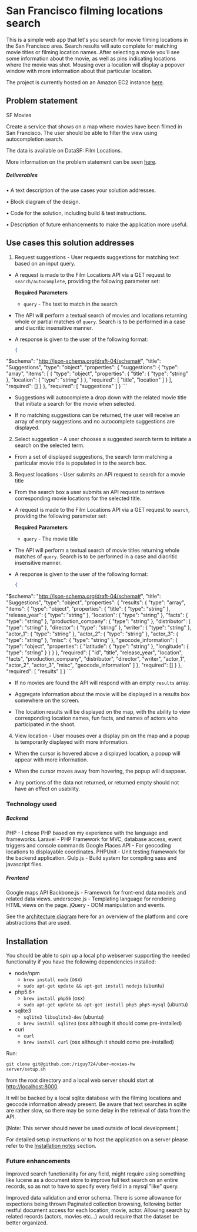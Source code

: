 # San Francisco filming locations search

This is a simple web app that let's you search for movie filming locations in the San Francisco area.  Search results will auto complete for matching movie titles or filming location names.  After selecting a movie you'll see some information about the movie, as well as pins indicating locations where the movie was shot.  Mousing over a location will display a popover window with more information about that particular location.

The project is currently hosted on an Amazon EC2 instance [here](http://amazon.com).

## Problem statement

SF Movies

Create a service that shows on a map where movies have been filmed in San Francisco. The user should be able to filter the view using autocompletion search.

The data is available on DataSF: Film Locations.

More information on the problem statement can be seen [here](https://github.com/uber/coding-challenge-tools/blob/master/coding_challenge.md).

##### Deliverables

• A	text	description	of	the	use	cases	your	solution	addresses.

• Block	diagram of	the	design.

• Code	for	the	solution,	including	build	&	test	instructions.

• Description	of	future	enhancements	to	make	the	application	more	useful.


## Use cases this solution addresses

1. Request suggestions - User requests suggestions for matching text based on an input query.
  * A request is made to the Film Locations API via a GET request to `search/autocomplete`, providing the following parameter set:

    **Required Parameters**

      - `query` - The text to match in the search

  * The API will perform a textual search of movies and locations returning whole or partial matches of `query`. Search is to be performed in a case and diacritic insensitive manner.

  * A response is given to the user of the following format:
    ```json
    {
  "$schema": "http://json-schema.org/draft-04/schema#",
  "title": "Suggestions",
  "type": "object",
  "properties": {
    "suggestions": {
      "type": "array",
      "items": [
        {
          "type": "object",
          "properties": {
            "title": {
              "type": "string"
            },
            "location": {
              "type": "string"
            }
          },
          "required": [
            "title",
            "location"
          ]
        }
      ],
      "required": []
    }
  },
  "required": [
    "suggestions"
  ]
}
    ```

 * Suggestions will autocomplete a drop down with the related movie title that initiate a search for the movie when selected.

 * If no matching suggestions can be returned, the user will receive an array of empty suggestions and no autocomplete suggestions are displayed.

2. Select suggestion - A user chooses a suggested search term to initiate a search on the selected term.
  * From a set of displayed suggestions, the search term matching a particular movie title is populated in to the search box.

3. Request locations - User submits an API request to search for a movie title
  * From the search box a user submits an API request to retrieve corresponding movie locations for the selected title.

  * A request is made to the Film Locations API via a GET request to `search`, providing the following parameter set:

    **Required Parameters**

      - `query` - The movie title

  * The API will perform a textual search of movie titles returning whole matches of `query`. Search is to be performed in a case and diacritic insensitive manner.

  * A response is given to the user of the following format:
    ```json
    {
  "$schema": "http://json-schema.org/draft-04/schema#",
  "title": "Suggestions",
  "type": "object",
  "properties": {
    "results": {
      "type": "array",
      "items": {
        "type": "object",
        "properties": {
          "title": {
            "type": "string"
          },
          "release_year": {
            "type": "string"
          },
          "location": {
            "type": "string"
          },
          "facts": {
            "type": "string"
          },
          "production_company": {
            "type": "string"
          },
          "distributor": {
            "type": "string"
          },
          "director": {
            "type": "string"
          },
          "writer": {
            "type": "string"
          },
          "actor_1": {
            "type": "string"
          },
          "actor_2": {
            "type": "string"
          },
          "actor_3": {
            "type": "string"
          },
          "misc": {
            "type": "string"
          },
          "geocode_information": {
            "type": "object",
            "properties": {
              "latitude": {
                "type": "string"
              },
              "longitude": {
                "type": "string"
              }
            }
          }
        },
        "required": [
          "id",
          "title",
          "release_year",
          "location",
          "facts",
          "production_company",
          "distributor",
          "director",
          "writer",
          "actor_1",
          "actor_2",
          "actor_3",
          "misc",
          "geocode_information"
        ]
      },
      "required": []
    }
  },
  "required": [
    "results"
  ]
}
    ```

  * If no movies are found the API will respond with an empty `results` array.

  * Aggregate information about the movie will be displayed in a results box somewhere on the screen.

  * The location results will be displayed on the map, with the ability to view corresponding location names, fun facts, and names of actors who participated in the shoot.

4. View location - User mouses over a display pin on the map and a popup is temporarily displayed with more information.
  * When the cursor is hovered above a displayed location, a popup will appear with more information.

  * When the cursor moves away from hovering, the popup will disappear.

  * Any portions of the data not returned, or returned empty should not have an effect on usability.

### Technology used

##### Backend

PHP - I chose PHP based on my experience with the language and frameworks.
Laravel - PHP Framework for MVC, database access, event triggers and console commands
Google Places API - For geocoding locations to displayable coordinates.
PHPUnit - Unit testing framework for the backend application.
Gulp.js - Build system for compiling sass and javascript files.

##### Frontend

Google maps API
Backbone.js - Framework for front-end data models and related data views.
underscore.js - Templating language for rendering HTML views on the page.
jQuery - DOM manipulation and events.

See the [architecture diagram](docs/architecture-diagram.png) here for an overview of the platform and core abstractions that are used.


## Installation

You should be able to spin up a local php webserver supporting the needed functionality if you have the following dependencies installed:

- node/npm
  - `brew install node` (osx)
  - `sudo apt-get update && apt-get install nodejs` (ubuntu)
- php5.6+
  - `brew install php56` (osx)
  - `sudo apt-get update && apt-get install php5 php5-mysql` (ubuntu)
- sqlite3
  - `sqlite3 libsqlite3-dev` (ubuntu)
  - `brew install sqlite3` (osx although it should come pre-installed)
- curl
  - `curl`
  - `brew install curl` (osx although it should come pre-installed)

Run:

```
git clone git@github.com:/riguy724/uber-movies-hw
server/setup.sh
```

from the root directory and a local web server should start at [http://localhost:8000](http://localhost:8000).

It will be backed by a local sqlite database with the filming locations and geocode information already present. Be aware that text searches in sqlite are rather slow, so there may be some delay in the retrieval of data from the API.

[Note: This server should never be used outside of local development.]


For detailed setup instructions or to host the application on a server please refer to the [Installation notes](docs/installation.md) section.

### Future enhancements

Improved search functionality for any field, might require using something like lucene as a document store to improve full text search on an entire records, so as not to have to specify every field in a mysql "like" query.

Improved data validation and error schema.  There is some allowance for expections being thrown
Paginated collection browsing, following better restful document access for each location, movie, actor.
Allowing search by related records (actors, movies etc...) would require that the dataset be better organized.
